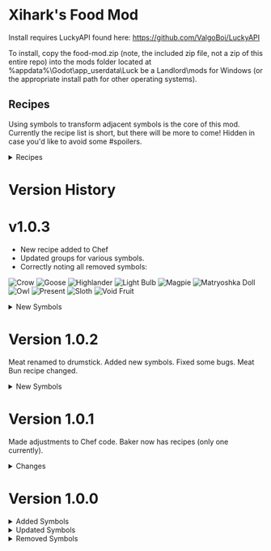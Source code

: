#  Xihark's Food Mod

Install requires LuckyAPI found here: https://github.com/ValgoBoi/LuckyAPI

To install, copy the food-mod.zip (note, the included zip file, not a zip of this entire repo) into the mods folder located at %appdata%\Godot\app_userdata\Luck be a Landlord\mods for Windows (or the appropriate install path for other operating systems).

## Recipes

Using symbols to transform adjacent symbols is the core of this mod. Currently the recipe list is short, but there will be more to come! Hidden in case you'd like to avoid some #spoilers.

<details>
<summary>Recipes</summary>
 
 Chef:
- Any fruit (except Coconut and Pear) + Sugar = Jam (unique for each fruit)
- Bread + Cheese + Drumstick = Sandwich
- Bread + Egg + Beef = Meat Bun
- Egg + Milk = Scrambled Eggs
- Lettuce + Carrot + Tomato = Salad

Baker:
- Bread + Honey = Sticky Bun
- Bread + Chocolate + Sugar = Brownie
</details>

# Version History

# v1.0.3
- New recipe added to Chef
- Updated groups for various symbols.
- Correctly noting all removed symbols:

![Crow](https://static.wikia.nocookie.net/luck-be-a-landlord/images/f/fa/Crow.png/revision/latest/scale-to-width-down/24?cb=20210224153626)
![Goose](https://static.wikia.nocookie.net/luck-be-a-landlord/images/d/dd/Goose.png/revision/latest/scale-to-width-down/24?cb=20210224153643)
![Highlander](https://static.wikia.nocookie.net/luck-be-a-landlord/images/3/34/Highlander.png/revision/latest/scale-to-width-down/24?cb=20210813171537) 
![Light Bulb](https://static.wikia.nocookie.net/luck-be-a-landlord/images/2/2c/Light_Bulb.png/revision/latest/scale-to-width-down/24?cb=20210224153655)
![Magpie](https://static.wikia.nocookie.net/luck-be-a-landlord/images/1/17/Magpie.png/revision/latest/scale-to-width-down/24?cb=20210224153658)
![Matryoshka Doll](https://static.wikia.nocookie.net/luck-be-a-landlord/images/d/dc/Matryoshka_Doll.png/revision/latest/scale-to-width-down/24?cb=20210301002313)
![Owl](https://static.wikia.nocookie.net/luck-be-a-landlord/images/5/5c/Owl.png/revision/latest/scale-to-width-down/24?cb=20210224153714)
![Present](https://static.wikia.nocookie.net/luck-be-a-landlord/images/0/02/Present.png/revision/latest/scale-to-width-down/24?cb=20210611173625)
![Sloth](https://static.wikia.nocookie.net/luck-be-a-landlord/images/f/fa/Sloth.png/revision/latest/scale-to-width-down/24?cb=20210224153729)
![Void Fruit](https://static.wikia.nocookie.net/luck-be-a-landlord/images/3/33/Void_Fruit.png/revision/latest/scale-to-width-down/24?cb=20210611173611)

<details>
<summary>New Symbols</summary>

- ![Lettuce](/food-mod/symbols/Lettuce.png) Lettuce
    - Common
    - Value: 1
- ![Tomato](/food-mod/symbols/Tomato.png) Tomato
    - Common
    - Value: 1
- ![Salad](/food-mod/symbols/Salad.png) Salad
    - Uncommon
    - Value: 4
</details>

# Version 1.0.2
Meat renamed to drumstick. Added new symbols. Fixed some bugs. Meat Bun recipe changed.

<details>
<summary>New Symbols</summary>

- ![Beef](/food-mod/symbols/Beef.png) Beef
    - Uncommon
    - Value: 2
- ![Brownie](/food-mod/symbols/Brownie.png) Brownie
    - Uncommon
    - Value: 3
- ![Butcher](/food-mod/symbols/Butcher.png) Butcher
    - Uncommon
    - Value: 2
- ![Carrot](/food-mod/symbols/Carrot.png) Carrot
    - Common
    - Value: 1
- ![Chocolate](/food-mod/symbols/Chocolate.png) Chocolate
    - Common
    - Value: 1
- ![Potato](/food-mod/symbols/Potato.png) Potato
    - Common
    - Value: 1

</details>

# Version 1.0.1
Made adjustments to Chef code. Baker now has recipes (only one currently).

<details>
<summary>Changes</summary>

- ![Sticky Bun](/food-mod/symbols/Sticky-Bun.png) Sticky Bun
    - Rare
    - Value: 5

Honey is now an ingredient.
</details>

# Version 1.0.0
<details>
<summary>Added Symbols</summary>
 
- ![Baker](/food-mod/symbols/Baker.png) Baker
    - Uncommon
    - Value: 2
    - Transforms adjacent ![Wheat](/food-mod/symbols/Wheat.png) into ![Bread](/food-mod/symbols/Bread.png)
- ![Bread](/food-mod/symbols/Bread.png) Bread
    - Uncommon
    - Value: 2
- ![Connoisseur](/food-mod/symbols/Connoisseur.png) Connoisseur
    - Rare
    - Value: 2
    - Destroys certain adjacent food symbols. Permanently gives coin equal to the value of symbols destroyed this way.
- ![Apple Jam](/food-mod/symbols/Jam-Apple.png) Apple Jam
    - Rare
    - Value: 4
- ![Banana Jam](/food-mod/symbols/Jam-Banana.png) Banana Jam
    - Common
    - Value: 2
- ![Cherry Jam](/food-mod/symbols/Jam-Cherry.png) Cherry Jam
    - Common
    - Value: 2
- ![Coconut Jam](/food-mod/symbols/Jam-Coconut.png) Coconut Jam
    - Uncommon
    - Value: 3
- ![Orange Jam](/food-mod/symbols/Jam-Orange.png) Orange Jam
    - Uncommon
    - Value: 3
- ![Peach Jam](/food-mod/symbols/Jam-Peach.png) Peach Jam
    - Uncommon
    - Value: 3
- ![Strawberry Jam](/food-mod/symbols/Jam-Strawberry.png) Strawberry Jam
    - Rare
    - Value: 4
- ![Watermelon Jam](/food-mod/symbols/Jam-Watermelon.png) Watermelon Jam
    - Very Rare
    - Value: 6
- ![Meat](/food-mod/symbols/Meat.png) Meat
    - Uncommon
    - Value: 2
- ![Meat Bun](/food-mod/symbols/Meat-Bun.png) Meat Bun
    - Rare
    - Value: 5
- ![Sandwich](/food-mod/symbols/Sandwich.png) Sandwich
    - Rare
    - Value: 6
- ![Scrambled Eggs](/food-mod/symbols/Scrambled-Eggs.png) Scrambled Eggs
    - Uncommon
    - Value: 3
- ![Sugar](/food-mod/symbols/Sugar.png) Sugar
    - Common
    - Value: 1
- ![Wheat](/food-mod/symbols/Wheat.png) Wheat
    - Common
    - Value: 1
</details>
<details>
<summary>Updated Symbols</summary>
 
Items with updated groups and/or descriptions only:
![Apple](https://static.wikia.nocookie.net/luck-be-a-landlord/images/7/7d/Apple.png/revision/latest/scale-to-width-down/24?cb=20210224153603) ![Banana](https://static.wikia.nocookie.net/luck-be-a-landlord/images/6/69/Banana.png/revision/latest/scale-to-width-down/24?cb=20210224153605) ![Cheese](https://static.wikia.nocookie.net/luck-be-a-landlord/images/a/a5/Cheese.png/revision/latest/scale-to-width-down/24?cb=20210224153617) ![Cherry](https://static.wikia.nocookie.net/luck-be-a-landlord/images/2/20/Cherry.png/revision/latest/scale-to-width-down/24?cb=20210821153039) ![Coconut Half](https://static.wikia.nocookie.net/luck-be-a-landlord/images/3/3c/Coconut_Half.png/revision/latest/scale-to-width-down/24?cb=20210301034602) ![Egg](https://static.wikia.nocookie.net/luck-be-a-landlord/images/2/26/Egg.png/revision/latest/scale-to-width-down/24?cb=20210224153635) ![Martini](https://static.wikia.nocookie.net/luck-be-a-landlord/images/1/10/Martini.png/revision/latest/scale-to-width-down/24?cb=20210224153659) ![Milk](https://static.wikia.nocookie.net/luck-be-a-landlord/images/9/92/Milk.png/revision/latest/scale-to-width-down/24?cb=20210424104603) ![Omelette](https://static.wikia.nocookie.net/luck-be-a-landlord/images/2/23/Omelette.png/revision/latest/scale-to-width-down/24?cb=20210224153712) ![Orange](https://static.wikia.nocookie.net/luck-be-a-landlord/images/4/43/Orange.png/revision/latest/scale-to-width-down/24?cb=20210224153713) ![Peach](https://static.wikia.nocookie.net/luck-be-a-landlord/images/e/e2/Peach.png/revision/latest/scale-to-width-down/24?cb=20210224153716) ![Strawberry](https://static.wikia.nocookie.net/luck-be-a-landlord/images/6/6d/Strawberry.png/revision/latest/scale-to-width-down/24?cb=20210224153832) ![Watermelon](https://static.wikia.nocookie.net/luck-be-a-landlord/images/0/06/Watermelon.png/revision/latest/scale-to-width-down/24?cb=20210224153841) ![Wine](https://static.wikia.nocookie.net/luck-be-a-landlord/images/6/69/Wine.png/revision/latest/scale-to-width-down/24?cb=20210224153843)
 
 Other updated symbols:
- ![Chef](https://static.wikia.nocookie.net/luck-be-a-landlord/images/e/e5/Chef.png/revision/latest/scale-to-width-down/24?cb=20210224153618) Now uncommon instead of rare. Previous effects have been replaced with: "Uses a combination of ingredients to create more valuable symbols."
- ![Sun](https://static.wikia.nocookie.net/luck-be-a-landlord/images/6/61/Sun.png/revision/latest/scale-to-width-down/24?cb=20210224153833) Now additionally buffs wheat.
</details>
<details>
<summary>Removed Symbols</summary>
 
 ![Crow](https://static.wikia.nocookie.net/luck-be-a-landlord/images/f/fa/Crow.png/revision/latest/scale-to-width-down/24?cb=20210224153626) ![Goose](https://static.wikia.nocookie.net/luck-be-a-landlord/images/d/dd/Goose.png/revision/latest/scale-to-width-down/24?cb=20210224153643) ![Highlander](https://static.wikia.nocookie.net/luck-be-a-landlord/images/3/34/Highlander.png/revision/latest/scale-to-width-down/24?cb=20210813171537)  ![Light Bulb](https://static.wikia.nocookie.net/luck-be-a-landlord/images/2/2c/Light_Bulb.png/revision/latest/scale-to-width-down/24?cb=20210224153655) ![Magpie](https://static.wikia.nocookie.net/luck-be-a-landlord/images/1/17/Magpie.png/revision/latest/scale-to-width-down/24?cb=20210224153658) ![Void Fruit](https://static.wikia.nocookie.net/luck-be-a-landlord/images/3/33/Void_Fruit.png/revision/latest/scale-to-width-down/24?cb=20210611173611)
</details>
